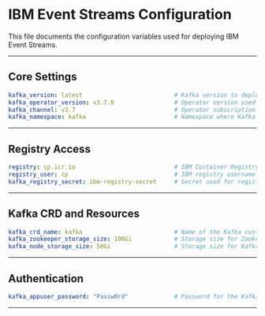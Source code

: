 # IBM Event Streams Configuration

This file documents the configuration variables used for deploying IBM Event Streams.

---
##    Core Settings 
```yaml
kafka_version: latest                          # Kafka version to deploy
kafka_operator_version: v3.7.0                 # Operator version used to manage Kafka
kafka_channel: v3.7                            # Operator subscription channel
kafka_namespace: kafka                         # Namespace where Kafka will be deployed
```
---
##    Registry Access 
```yaml
registry: cp.icr.io                            # IBM Container Registry
registry_user: cp                              # IBM registry username
kafka_registry_secret: ibm-registry-secret     # Secret used for registry access
```
---
##    Kafka CRD and Resources 
```yaml
kafka_crd_name: kafka                          # Name of the Kafka custom resource
kafka_zookeeper_storage_size: 100Gi            # Storage size for Zookeeper
kafka_node_storage_size: 50Gi                  # Storage size for Kafka nodes
```
---
##    Authentication 
```yaml
kafka_appuser_password: "Passw0rd"             # Password for the Kafka application user
```
---